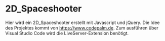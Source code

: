 # 2D_Spaceshooter

Hier wird ein 2D_Spaceshooter erstellt mit Javascript und jQuery. 
Die Idee des Projektes kommt von https://www.codepalm.de. 
Zum ausführen über Visual Studio Code wird die LiveServer-Extension benötigt. 

